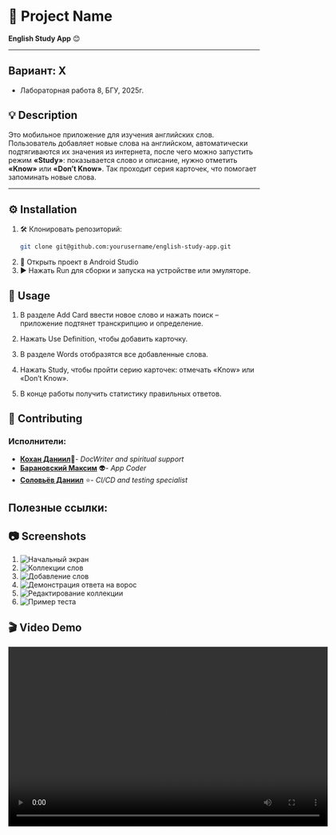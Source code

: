 # 🚀 Project Name  
**English Study App** 😊

---

## Вариант: X
 - Лабораторная работа 8, БГУ, 2025г.

## 💡 Description  
Это мобильное приложение для изучения английских слов. Пользователь добавляет новые слова на английском, автоматически подтягиваются их значения из интернета, после чего можно запустить режим **«Study»**: показывается слово и описание, нужно отметить **«Know»** или **«Don’t Know»**. Так проходит серия карточек, что помогает запоминать новые слова.

---

## ⚙️ Installation  
1. 🛠️ Клонировать репозиторий:
   ```bash
   git clone git@github.com:yourusername/english-study-app.git
2. 📂 Открыть проект в Android Studio
3. ▶️ Нажать Run для сборки и запуска на устройстве или эмуляторе.

## 📱 Usage
1. В разделе Add Card ввести новое слово и нажать поиск – приложение подтянет транскрипцию и определение.

2. Нажать Use Definition, чтобы добавить карточку.

3. В разделе Words отобразятся все добавленные слова.

4. Нажать Study, чтобы пройти серию карточек: отмечать «Know» или «Don’t Know».

5. В конце работы получить статистику правильных ответов.


## 🤝 Contributing
### Исполнители:
- [**Кохан Даниил**](https://github.com/ExiDola):pray:- *DocWriter and spiritual support*
- [**Барановский Максим**](https://github.com/MaximBaranovskiy) :alien:- *App Coder*
- [**Соловьёв Даниил**](https://github.com/soldansd) :star:- *CI/CD and testing specialist* 

## Полезные ссылки:



## 📷 Screenshots
 1. ![Начальный экран](./docs/1.jpg)
 2. ![Коллекции слов](./docs/2.jpg)
 3. ![Добавление слов](./docs/3.jpg)
 4. ![Демонстрация ответа на ворос](./docs/4.jpg)
 5. ![Редактирование коллекции](./docs/5.jpg)
 6. ![Пример теста](./docs/6.jpg)

## 🎬 Video Demo
<video width="640" height="360" controls>
  <source src="./docs/demo_show.mp4" type="video/mp4">
  Ваш браузер не поддерживает видео тег.
</video>
